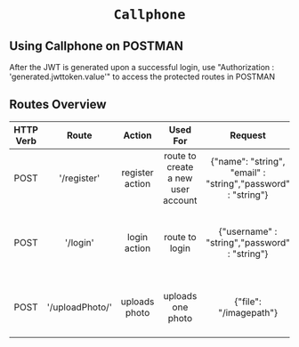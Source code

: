 <h1 align="center">
    
    Callphone
</h1>


## Using Callphone on POSTMAN
After the JWT is generated upon a successful login, use "Authorization : 'generated.jwttoken.value'" to access the protected routes in POSTMAN

## Routes Overview

| HTTP Verb    | Route          | Action | Used For    | Request | Expected Response/Action |
| :---:         |     :---:      |         :---: | :---: |  :---: | :---: |
| POST   | '/register'     | register action    | route to create a new user account   | {"name": "string", "email" : "string","password" : "string"} | {"status": true,"message": "User created successfully" |
| POST | '/login'      | login action     |route to login    |{"username" : "string","password" : "string"}    | Generates an JWT authentication token and logs user into Dashboard    |
| POST | '/uploadPhoto/'     | uploads photo    | uploads one photo   |{"file": "/imagepath"} |{ "status": true, "message": "Photo successfully uploaded"} |


